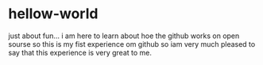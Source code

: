 # hellow-world
just about fun...
i am here to learn about hoe the github works on open sourse so this is my fist experience om github so iam very much pleased to say that this experience is very great to me.
